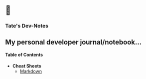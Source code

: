 # 📓 
### Tate's Dev-Notes
My personal developer journal/notebook...
---
#### Table of Contents
- **Cheat Sheets**
  - [Markdown](/notes/markdown.md)


